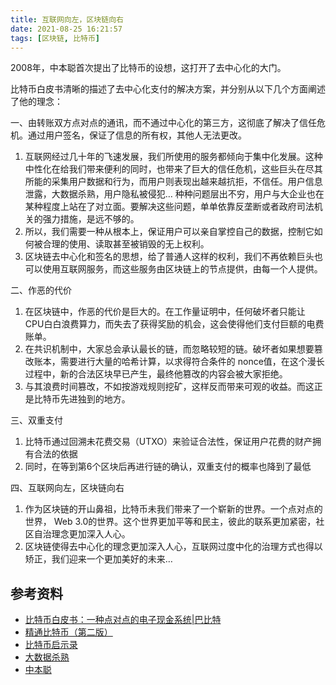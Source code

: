 ```yaml
---
title: 互联网向左，区块链向右
date: 2021-08-25 16:21:57
tags: [区块链, 比特币]
---
```


2008年，中本聪首次提出了比特币的设想，这打开了去中心化的大门。

比特币白皮书清晰的描述了去中心化支付的解决方案，并分别从以下几个方面阐述了他的理念：

一、由转账双方点对点的通讯，而不通过中心化的第三方，这彻底了解决了信任危机。通过用户签名，保证了信息的所有权，其他人无法更改。

1. 互联网经过几十年的飞速发展，我们所使用的服务都倾向于集中化发展。这种中性化在给我们带来便利的同时，也带来了巨大的信任危机，这些巨头在尽其所能的采集用户数据和行为，而用户则表现出越来越抗拒，不信任。用户信息泄露，大数据杀熟，用户隐私被侵犯… 种种问题层出不穷，用户与大企业也在某种程度上站在了对立面。要解决这些问题，单单依靠反垄断或者政府司法机关的强力措施，是远不够的。
2. 所以，我们需要一种从根本上，保证用户可以亲自掌控自己的数据，控制它如何被合理的使用、读取甚至被销毁的无上权利。
3. 区块链去中心化和签名的思想，给了普通人这样的权利，我们不再依赖巨头也可以使用互联网服务，而这些服务由区块链上的节点提供，由每一个人提供。

二、作恶的代价

   1.  在区块链中，作恶的代价是巨大的。在工作量证明中，任何破坏者只能让 CPU白白浪费算力，而失去了获得奖励的机会，这会使得他们支付巨额的电费账单。
   2. 在共识机制中，大家总会承认最长的链，而忽略较短的链。破坏者如果想要篡改账本，需要进行大量的哈希计算，以求得符合条件的 nonce值，在这个漫长过程中，新的合法区块早已产生，最终他篡改的内容会被大家拒绝。
   3. 与其浪费时间篡改，不如按游戏规则挖矿，这样反而带来可观的收益。而这正是比特币先进独到的地方。

三、双重支付

  1. 比特币通过回溯未花费交易（UTXO）来验证合法性，保证用户花费的财产拥有合法的依据
  2. 同时，在等到第6个区块后再进行链的确认，双重支付的概率也降到了最低

四、互联网向左，区块链向右

  1. 作为区块链的开山鼻祖，比特币未我们带来了一个崭新的世界。一个点对点的世界， Web 3.0的世界。这个世界更加平等和民主，彼此的联系更加紧密，社区自治理念更加深入人心。
  2. 区块链使得去中心化的理念更加深入人心，互联网过度中化的治理方式也得以矫正，我们迎来一个更加美好的未来…

## 参考资料

  - [比特币白皮书：一种点对点的电子现金系统|巴比特](https://www.8btc.com/wiki/bitcoin-a-peer-to-peer-electronic-cash-system)
  - [精通比特币（第二版）](https://github.com/tianmingyun/MasterBitcoin2CN)
  - [比特币启示录](https://book.douban.com/subject/30338899/)
  - [大数据杀熟](https://baike.baidu.com/item/%E5%A4%A7%E6%95%B0%E6%8D%AE%E6%9D%80%E7%86%9F/22456755)
  - [中本聪](https://zh.wikipedia.org/zh-hans/%E4%B8%AD%E6%9C%AC%E8%81%AA)
